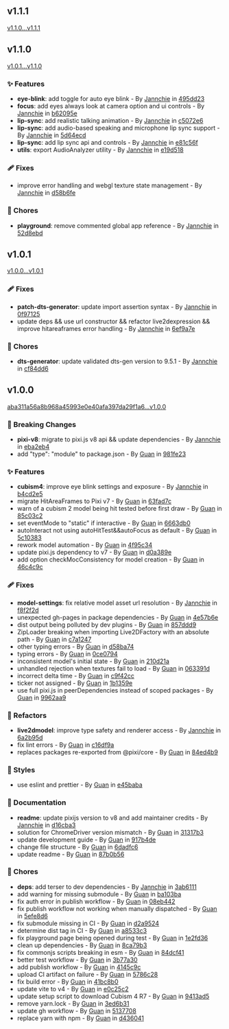 ## v1.1.1

[v1.1.0...v1.1.1](https://github.com/Jannchie/pixi-live2d-display/compare/v1.1.0...v1.1.1)

## v1.1.0

[v1.0.1...v1.1.0](https://github.com/Jannchie/pixi-live2d-display/compare/v1.0.1...v1.1.0)

### :sparkles: Features

- **eye-blink**: add toggle for auto eye blink - By [Jannchie](mailto:jannchie@gmail.com) in [495dd23](https://github.com/Jannchie/pixi-live2d-display/commit/495dd23)
- **focus**: add eyes always look at camera option and ui controls - By [Jannchie](mailto:jannchie@gmail.com) in [b62095e](https://github.com/Jannchie/pixi-live2d-display/commit/b62095e)
- **lip-sync**: add realistic talking animation - By [Jannchie](mailto:jannchie@gmail.com) in [c5072e6](https://github.com/Jannchie/pixi-live2d-display/commit/c5072e6)
- **lip-sync**: add audio-based speaking and microphone lip sync support - By [Jannchie](mailto:jannchie@gmail.com) in [5d64ecd](https://github.com/Jannchie/pixi-live2d-display/commit/5d64ecd)
- **lip-sync**: add lip sync api and controls - By [Jannchie](mailto:jannchie@gmail.com) in [e81c56f](https://github.com/Jannchie/pixi-live2d-display/commit/e81c56f)
- **utils**: export AudioAnalyzer utility - By [Jannchie](mailto:jannchie@gmail.com) in [e19d518](https://github.com/Jannchie/pixi-live2d-display/commit/e19d518)

### :adhesive_bandage: Fixes

- improve error handling and webgl texture state management - By [Jannchie](mailto:jannchie@gmail.com) in [d58b6fe](https://github.com/Jannchie/pixi-live2d-display/commit/d58b6fe)

### :wrench: Chores

- **playground**: remove commented global app reference - By [Jannchie](mailto:jannchie@gmail.com) in [52d8ebd](https://github.com/Jannchie/pixi-live2d-display/commit/52d8ebd)

## v1.0.1

[v1.0.0...v1.0.1](https://github.com/Jannchie/pixi-live2d-display/compare/v1.0.0...v1.0.1)

### :adhesive_bandage: Fixes

- **patch-dts-generator**: update import assertion syntax - By [Jannchie](mailto:jannchie@gmail.com) in [0f97125](https://github.com/Jannchie/pixi-live2d-display/commit/0f97125)
- update deps && use url constructor && refactor live2dexpression && improve hitareaframes error handling - By [Jannchie](mailto:jannchie@gmail.com) in [6ef9a7e](https://github.com/Jannchie/pixi-live2d-display/commit/6ef9a7e)

### :wrench: Chores

- **dts-generator**: update validated dts-gen version to 9.5.1 - By [Jannchie](mailto:jannchie@gmail.com) in [cf84dd6](https://github.com/Jannchie/pixi-live2d-display/commit/cf84dd6)

## v1.0.0

[aba311a56a8b968a45993e0e40afa397da29f1a6...v1.0.0](https://github.com/Jannchie/pixi-live2d-display/compare/aba311a56a8b968a45993e0e40afa397da29f1a6...v1.0.0)

### :rocket: Breaking Changes

- **pixi-v8**: migrate to pixi.js v8 api && update dependencies - By [Jannchie](mailto:jannchie@gmail.com) in [eba2eb4](https://github.com/Jannchie/pixi-live2d-display/commit/eba2eb4)
- add "type": "module" to package.json - By [Guan](mailto:821143943@qq.com) in [981fe23](https://github.com/Jannchie/pixi-live2d-display/commit/981fe23)

### :sparkles: Features

- **cubism4**: improve eye blink settings and exposure - By [Jannchie](mailto:jannchie@gmail.com) in [b4cd2e5](https://github.com/Jannchie/pixi-live2d-display/commit/b4cd2e5)
- migrate HitAreaFrames to Pixi v7 - By [Guan](mailto:821143943@qq.com) in [63fad7c](https://github.com/Jannchie/pixi-live2d-display/commit/63fad7c)
- warn of a cubism 2 model being hit tested before first draw - By [Guan](mailto:821143943@qq.com) in [85c03c2](https://github.com/Jannchie/pixi-live2d-display/commit/85c03c2)
- set eventMode to "static" if interactive - By [Guan](mailto:821143943@qq.com) in [6663db0](https://github.com/Jannchie/pixi-live2d-display/commit/6663db0)
- autoInteract not using autoHitTest&&autoFocus as default - By [Guan](mailto:821143943@qq.com) in [5c10383](https://github.com/Jannchie/pixi-live2d-display/commit/5c10383)
- rework model automation - By [Guan](mailto:821143943@qq.com) in [4f95c34](https://github.com/Jannchie/pixi-live2d-display/commit/4f95c34)
- update pixi.js dependency to v7 - By [Guan](mailto:821143943@qq.com) in [d0a389e](https://github.com/Jannchie/pixi-live2d-display/commit/d0a389e)
- add option checkMocConsistency for model creation - By [Guan](mailto:821143943@qq.com) in [46c4c9c](https://github.com/Jannchie/pixi-live2d-display/commit/46c4c9c)

### :adhesive_bandage: Fixes

- **model-settings**: fix relative model asset url resolution - By [Jannchie](mailto:jannchie@gmail.com) in [f8f2f2d](https://github.com/Jannchie/pixi-live2d-display/commit/f8f2f2d)
- unexpected gh-pages in package dependencies - By [Guan](mailto:821143943@qq.com) in [4e57b6e](https://github.com/Jannchie/pixi-live2d-display/commit/4e57b6e)
- dist output being polluted by dev plugins - By [Guan](mailto:821143943@qq.com) in [857ddd9](https://github.com/Jannchie/pixi-live2d-display/commit/857ddd9)
- ZipLoader breaking when importing Live2DFactory with an absolute path - By [Guan](mailto:821143943@qq.com) in [c7a1247](https://github.com/Jannchie/pixi-live2d-display/commit/c7a1247)
- other typing errors - By [Guan](mailto:821143943@qq.com) in [d58ba74](https://github.com/Jannchie/pixi-live2d-display/commit/d58ba74)
- typing errors - By [Guan](mailto:821143943@qq.com) in [0ce0794](https://github.com/Jannchie/pixi-live2d-display/commit/0ce0794)
- inconsistent model's initial state - By [Guan](mailto:821143943@qq.com) in [210d21a](https://github.com/Jannchie/pixi-live2d-display/commit/210d21a)
- unhandled rejection when textures fail to load - By [Guan](mailto:821143943@qq.com) in [063391d](https://github.com/Jannchie/pixi-live2d-display/commit/063391d)
- incorrect delta time - By [Guan](mailto:821143943@qq.com) in [c9f42cc](https://github.com/Jannchie/pixi-live2d-display/commit/c9f42cc)
- ticker not assigned - By [Guan](mailto:821143943@qq.com) in [1b1359e](https://github.com/Jannchie/pixi-live2d-display/commit/1b1359e)
- use full pixi.js in peerDependencies instead of scoped packages - By [Guan](mailto:821143943@qq.com) in [9962aa9](https://github.com/Jannchie/pixi-live2d-display/commit/9962aa9)

### :art: Refactors

- **live2dmodel**: improve type safety and renderer access - By [Jannchie](mailto:jannchie@gmail.com) in [6a2b95d](https://github.com/Jannchie/pixi-live2d-display/commit/6a2b95d)
- fix lint errors - By [Guan](mailto:821143943@qq.com) in [c16df9a](https://github.com/Jannchie/pixi-live2d-display/commit/c16df9a)
- replaces packages re-exported from @pixi/core - By [Guan](mailto:821143943@qq.com) in [84ed4b9](https://github.com/Jannchie/pixi-live2d-display/commit/84ed4b9)

### :lipstick: Styles

- use eslint and prettier - By [Guan](mailto:821143943@qq.com) in [e45baba](https://github.com/Jannchie/pixi-live2d-display/commit/e45baba)

### :memo: Documentation

- **readme**: update pixijs version to v8 and add maintainer credits - By [Jannchie](mailto:jannchie@gmail.com) in [d16cba3](https://github.com/Jannchie/pixi-live2d-display/commit/d16cba3)
- solution for ChromeDriver version mismatch - By [Guan](mailto:821143943@qq.com) in [31317b3](https://github.com/Jannchie/pixi-live2d-display/commit/31317b3)
- update development guide - By [Guan](mailto:821143943@qq.com) in [917b4de](https://github.com/Jannchie/pixi-live2d-display/commit/917b4de)
- change file structure - By [Guan](mailto:821143943@qq.com) in [6dadfc6](https://github.com/Jannchie/pixi-live2d-display/commit/6dadfc6)
- update readme - By [Guan](mailto:821143943@qq.com) in [87b0b56](https://github.com/Jannchie/pixi-live2d-display/commit/87b0b56)

### :wrench: Chores

- **deps**: add terser to dev dependencies - By [Jannchie](mailto:jannchie@gmail.com) in [3ab6111](https://github.com/Jannchie/pixi-live2d-display/commit/3ab6111)
- add warning for missing submodule - By [Guan](mailto:821143943@qq.com) in [ba103ba](https://github.com/Jannchie/pixi-live2d-display/commit/ba103ba)
- fix auth error in publish workflow - By [Guan](mailto:821143943@qq.com) in [08eb442](https://github.com/Jannchie/pixi-live2d-display/commit/08eb442)
- fix publish workflow not working when manually dispatched - By [Guan](mailto:821143943@qq.com) in [5efe8d6](https://github.com/Jannchie/pixi-live2d-display/commit/5efe8d6)
- fix submodule missing in CI - By [Guan](mailto:821143943@qq.com) in [d2a9524](https://github.com/Jannchie/pixi-live2d-display/commit/d2a9524)
- determine dist tag in CI - By [Guan](mailto:821143943@qq.com) in [a8533c3](https://github.com/Jannchie/pixi-live2d-display/commit/a8533c3)
- fix playground page being opened during test - By [Guan](mailto:821143943@qq.com) in [1e2fd36](https://github.com/Jannchie/pixi-live2d-display/commit/1e2fd36)
- clean up dependencies - By [Guan](mailto:821143943@qq.com) in [8ca79b3](https://github.com/Jannchie/pixi-live2d-display/commit/8ca79b3)
- fix commonjs scripts breaking in esm - By [Guan](mailto:821143943@qq.com) in [84dcf41](https://github.com/Jannchie/pixi-live2d-display/commit/84dcf41)
- better test workflow - By [Guan](mailto:821143943@qq.com) in [3b77a30](https://github.com/Jannchie/pixi-live2d-display/commit/3b77a30)
- add publish workflow - By [Guan](mailto:821143943@qq.com) in [4145c9c](https://github.com/Jannchie/pixi-live2d-display/commit/4145c9c)
- upload CI artifact on failure - By [Guan](mailto:821143943@qq.com) in [5786c28](https://github.com/Jannchie/pixi-live2d-display/commit/5786c28)
- fix build error - By [Guan](mailto:821143943@qq.com) in [41bc8b0](https://github.com/Jannchie/pixi-live2d-display/commit/41bc8b0)
- update vite to v4 - By [Guan](mailto:821143943@qq.com) in [e0c25c2](https://github.com/Jannchie/pixi-live2d-display/commit/e0c25c2)
- update setup script to download Cubism 4 R7 - By [Guan](mailto:821143943@qq.com) in [9413ad5](https://github.com/Jannchie/pixi-live2d-display/commit/9413ad5)
- remove yarn.lock - By [Guan](mailto:821143943@qq.com) in [3ed6b31](https://github.com/Jannchie/pixi-live2d-display/commit/3ed6b31)
- update gh workflow - By [Guan](mailto:821143943@qq.com) in [5137708](https://github.com/Jannchie/pixi-live2d-display/commit/5137708)
- replace yarn with npm - By [Guan](mailto:821143943@qq.com) in [d436041](https://github.com/Jannchie/pixi-live2d-display/commit/d436041)
